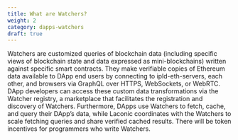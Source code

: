 ```yaml
---
title: What are Watchers?
weight: 2
category: dapps-watchers
draft: true
---
```


Watchers are customized queries of blockchain data (including specific views of blockchain state and data expressed as mini-blockchains) written against specific smart contracts. They make verifiable copies of Ethereum data available to DApp end users by connecting to ipld-eth-servers, each other, and browsers via GraphQL over HTTPS, WebSockets, or WebRTC. DApp developers can access these custom data transformations via the Watcher registry, a marketplace that facilitates the registration and discovery of Watchers. Furthermore, DApps use Watchers to fetch, cache, and query their DApp’s data, while Laconic coordinates with the Watchers to scale fetching queries and share verified cached results. There will be token incentives for programmers who write Watchers. 

